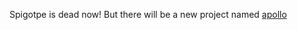 Spigotpe is dead now! But there will be a new project named [apollo](https://github.com/Apollo-SoftwareTeam)
